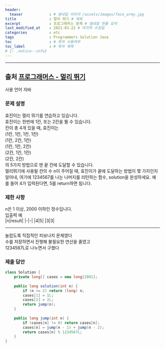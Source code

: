 ```yaml
---
header:
  teaser            : # 썸네일 이미지 /assets/images/face_army.jpg
title               : 멀리 뛰기 # 제목
excerpt             : 프로그래머스 문제 # 썸네일 한줄 요약
last_modified_at    : 2021-03-22 # 마지막 수정일
categories          : etc
tags                : Programmers Solution Java
toc                 : # 목차 사용여부
toc_label           : # 목차 제목
# {: .notice--info}
---
```


---
## 출처 [프로그래머스 - 멀리 뛰기](https://programmers.co.kr/learn/courses/30/lessons/12914)

사용 언어 자바

### 문제 설명

효진이는 멀리 뛰기를 연습하고 있습니다.  
효진이는 한번에 1칸, 또는 2칸을 뛸 수 있습니다.  
칸이 총 4개 있을 때, 효진이는  
(1칸, 1칸, 1칸, 1칸)  
(1칸, 2칸, 1칸)  
(1칸, 1칸, 2칸)  
(2칸, 1칸, 1칸)  
(2칸, 2칸)  
의 5가지 방법으로 맨 끝 칸에 도달할 수 있습니다.  
멀리뛰기에 사용될 칸의 수 n이 주어질 때, 효진이가 끝에 도달하는 방법이 몇 가지인지 알아내, 여기에 1234567를 나눈 나머지를 리턴하는 함수, solution을 완성하세요. 예를 들어 4가 입력된다면, 5를 return하면 됩니다.  

### 제한 사항
n은 1 이상, 2000 이하인 정수입니다.  
입출력 예  
|n|result|
|-|-|
|4|5|
|3|3|

---

놀랍도록 직접적인 피보나치 문제였다  
수를 저장하면서 진행해 불필요한 연산을 줄였고  
1234567L로 나누면서 구했다  

### 제출 답안

```java
class Solution {
    private long[] cases = new long[2001];
    
    public long solution(int n) {
        if (n <= 2) return (long) n;
        cases[1] = 1L;
        cases[2] = 2L;
        return jump(n);
    }
    
    public long jump(int n) {
        if (cases[n] != 0) return cases[n];
        cases[n] = jump(n - 1) + jump(n - 2);
        return cases[n] % 1234567L;
    }
}
```